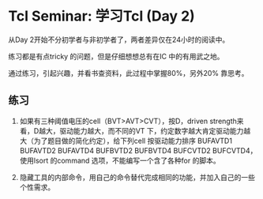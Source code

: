 # Tcl Seminar: 学习Tcl (Day 2)

从Day 2开始不分初学者与非初学者了，两者差异仅在24小时的阅读中。

练习都是有点tricky 的问题，但是仔细想想总有在IC 中的有用武之地。

通过练习，引起兴趣，并看书查资料，此过程中掌握80%，另外20% 靠思考。

## 练习

1. 如果有三种阈值电压的cell（BVT>AVT>CVT），按D，driven strength来看，D越大，驱动能力越大，而不同的VT 下，约定数字越大肯定驱动能力越大（为了题目做的简化约定），给下列cell 按驱动能力排序 BUFAVTD1 BUFAVTD2 BUFAVTD4 BUFBVTD2 BUFBVTD4 BUFCVTD2 BUFCVTD4，使用lsort 的command 选项，不能编写一个含了各种for 的脚本。

2. 隐藏工具的内部命令，用自己的命令替代完成相同的功能，并加入自己的一些个性需求。